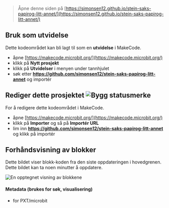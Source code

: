 
> Åpne denne siden på [https://simonsen12.github.io/stein-saks-papirog-litt-annet/](https://simonsen12.github.io/stein-saks-papirog-litt-annet/)

## Bruk som utvidelse

Dette kodeområdet kan bli lagt til som en **utvidelse** i MakeCode.

* åpne [https://makecode.microbit.org/](https://makecode.microbit.org/)
* klikk på **Nytt prosjekt**
* klikk på **Utvidelser** i menyen under tannhjulet
* søk etter **https://github.com/simonsen12/stein-saks-papirog-litt-annet** og importér

## Rediger dette prosjektet ![Bygg statusmerke](https://github.com/simonsen12/stein-saks-papirog-litt-annet/workflows/MakeCode/badge.svg)

For å redigere dette kodeområdet i MakeCode.

* åpne [https://makecode.microbit.org/](https://makecode.microbit.org/)
* klikk på **Importer** og så på **Importér URL**
* lim inn **https://github.com/simonsen12/stein-saks-papirog-litt-annet** og klikk på importér

## Forhåndsvisning av blokker

Dette bildet viser blokk-koden fra den siste oppdateringen i hovedgrenen.
Dette bildet kan ta noen minutter å oppdatere.

![En opptegnet visning av blokkene](https://github.com/simonsen12/stein-saks-papirog-litt-annet/raw/master/.github/makecode/blocks.png)

#### Metadata (brukes for søk, visualisering)

* for PXT/microbit
<script src="https://makecode.com/gh-pages-embed.js"></script><script>makeCodeRender("{{ site.makecode.home_url }}", "{{ site.github.owner_name }}/{{ site.github.repository_name }}");</script>
